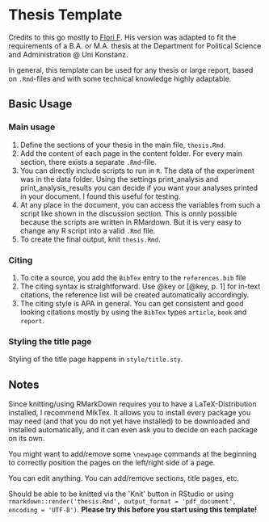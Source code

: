 # Thesis Template

Credits to this go mostly to [Flori F](https://github.com/FloriF/thesis-template). His version was adapted to fit the requirements of a B.A. or M.A. thesis at the Department for Political Science and Administration @ Uni Konstanz.

In general, this template can be used for any thesis or  large report, based on `.Rmd`-files and with some technical knowledge highly adaptable.

## Basic Usage

### Main usage
1. Define the sections of your thesis in the main file, `thesis.Rmd`.
2. Add the content of each page in the content folder. For every main section, there exists a separate `.Rmd`-file.
3. You can directly include scripts to run in `R`. The data of the experiment was in the data folder. Using the settings print_analysis and print_analysis_results you can decide if you want your analyses printed in your document. I found this useful for testing.
4. At any place in the document, you can access the variables from such a script like shown in the discussion section. This is onnly possible because the scripts are written in RMardown. But it is very easy to change any R script into a valid `.Rmd` file.
5. To create the final output, knit `thesis.Rmd`.

### Citing
1. To cite a source, you add the `BibTex` entry to the `references.bib` file
2. The citing syntax is straightforward. Use @key or [@key, p. 1] for in-text citations, the reference list will be created automatically accordingly.
3. The citing style is APA in general. You can get consistent and good looking citations mostly by using the `BibTex` types `article`, `book` and `report`.

### Styling the title page
Styling of the title page happens in `style/title.sty`. 

## Notes

Since knitting/using RMarkDown requires you to have a LaTeX-Distribution installed, I recommend MikTex. It allows you to install every package you may need (and that you do not yet have installed) to be downloaded and installed automatically, and it can even ask you to decide on each package on its own.

You might want to add/remove some `\newpage` commands at the beginning to correctly position the pages on the left/right side of a page.

You can edit anything. You can add/remove sections, title pages, etc. 

Should be able to be knitted via the 'Knit' button in RStudio or using 
`rmarkdown::render('thesis.Rmd', output_format = 'pdf_document', encoding = 'UTF-8')`. **Please try this before you start using this template!**
